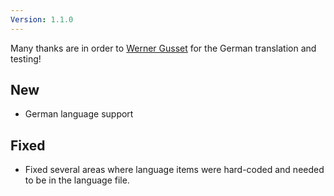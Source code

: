 ```yaml
---
Version: 1.1.0
---
```


Many thanks are in order to [Werner Gusset](http://www.octave2media.ch/web/portrait) for the German translation and testing!

## New

- German language support

## Fixed

- Fixed several areas where language items were hard-coded and needed to be in the language file.
